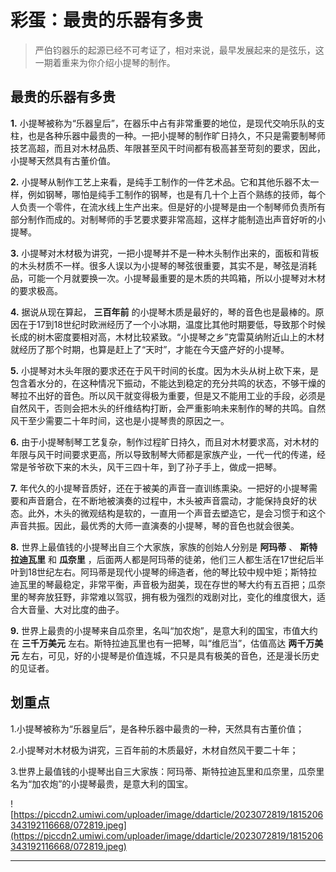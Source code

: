 # 彩蛋：最贵的乐器有多贵

> 严伯钧器乐的起源已经不可考证了，相对来说，最早发展起来的是弦乐，这一期着重来为你介绍小提琴的制作。

## 最贵的乐器有多贵

 **1.** 小提琴被称为“乐器皇后”，在器乐中占有非常重要的地位，是现代交响乐队的支柱，也是各种乐器中最贵的一种。一把小提琴的制作旷日持久，不只是需要制琴师技艺高超，而且对木材品质、年限甚至风干时间都有极高甚至苛刻的要求，因此，小提琴天然具有古董价值。

 **2.** 小提琴从制作工艺上来看，是纯手工制作的一件艺术品。它和其他乐器不太一样，例如钢琴，哪怕是纯手工制作的钢琴，也是有几十个上百个熟练的技师，每个人负责一个零件，在流水线上生产出来。但是好的小提琴是由一个制琴师负责所有部分制作而成的。对制琴师的手艺要求要非常高超，这样才能制造出声音好听的小提琴。

 **3.** 小提琴对木材极为讲究，一把小提琴并不是一种木头制作出来的，面板和背板的木头材质不一样。很多人误以为小提琴的琴弦很重要，其实不是，琴弦是消耗品，可能一个月就要换一次。小提琴最重要的是木质的共鸣箱，所以小提琴对木材的要求极高。

 **4.** 据说从现在算起， **三百年前** 的小提琴木质是最好的，琴的音色也是最棒的。原因在于17到18世纪时欧洲经历了一个小冰期，温度比其他时期要低，导致那个时候长成的树木密度要相对高，木材比较紧致。“小提琴之乡”克雷莫纳附近山上的木材就经历了那个时期，也算是赶上了“天时”，才能在今天盛产好的小提琴。

 **5.** 小提琴对木头年限的要求还在于风干时间的长度。因为木头从树上砍下来，是包含着水分的，在这种情况下振动，不能达到稳定的充分共鸣的状态，不够干燥的琴拉不出好的音色。所以风干就变得极为重要，但是又不能用工业的手段，必须是自然风干，否则会把木头的纤维结构打断，会严重影响未来制作的琴的共鸣。自然风干至少需要二十年时间，这也是小提琴贵的原因之一。

 **6.** 由于小提琴制琴工艺复杂，制作过程旷日持久，而且对木材要求高，对木材的年限与风干时间要求更高，所以导致制琴大师都是家族产业，一代一代的传递，经常是爷爷砍下来的木头，风干三四十年，到了孙子手上，做成一把琴。

 **7.** 年代久的小提琴音质好，还在于被美的声音一直训练熏染。一把好的小提琴需要和声音磨合，在不断地被演奏的过程中，木头被声音震动，才能保持良好的状态。此外，木头的微观结构是软的，一直用一个声音去塑造它，是会习惯于和这个声音共振。因此，最优秀的大师一直演奏的小提琴，琴的音色也就会很美。

 **8.** 世界上最值钱的小提琴出自三个大家族，家族的创始人分别是 **阿玛蒂** 、 **斯特拉迪瓦里** 和 **瓜奈里** ，后面两人都是阿玛蒂的徒弟，他们三人都生活在17世纪后半叶到18世纪左右。阿玛蒂是现代小提琴的缔造者，他的琴比较中规中矩；斯特拉迪瓦里的琴最稳定，非常平衡，声音极为甜美，现在存世的琴大约有五百把；瓜奈里的琴奔放狂野，非常难以驾驭，拥有极为强烈的戏剧对比，变化的维度很大，适合大音量、大对比度的曲子。

 **9.** 世界上最贵的小提琴来自瓜奈里，名叫“加农炮”，是意大利的国宝，市值大约在 **三千万美元** 左右。斯特拉迪瓦里也有一把琴，叫“维厄当”，估值高达 **两千万美元** 左右，可见，好的小提琴是价值连城，不只是具有极美的音色，还是漫长历史的见证者。

## 划重点

1.小提琴被称为“乐器皇后”，是各种乐器中最贵的一种，天然具有古董价值；

2.小提琴对木材极为讲究，三百年前的木质最好，木材自然风干要二十年；

3.世界上最值钱的小提琴出自三大家族：阿玛蒂、斯特拉迪瓦里和瓜奈里，瓜奈里名为“加农炮”的小提琴最贵，是意大利的国宝。

![https://piccdn2.umiwi.com/uploader/image/ddarticle/2023072819/1815206343192116668/072819.jpeg](https://piccdn2.umiwi.com/uploader/image/ddarticle/2023072819/1815206343192116668/072819.jpeg)

---

